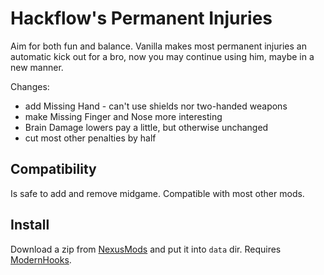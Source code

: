# Hackflow's Permanent Injuries

Aim for both fun and balance. Vanilla makes most permanent injuries an automatic kick out for a bro, now you may continue using him, maybe in a new manner.

Changes:

- add Missing Hand - can't use shields nor two-handed weapons
- make Missing Finger and Nose more interesting
- Brain Damage lowers pay a little, but otherwise unchanged
- cut most other penalties by half


## Compatibility

Is safe to add and remove midgame. Compatible with most other mods.


## Install

Download a zip from [NexusMods][] and put it into `data` dir. Requires [ModernHooks][].


[NexusMods]: https://www.nexusmods.com/battlebrothers/mods/855
[ModernHooks]: https://www.nexusmods.com/battlebrothers/mods/685
[modhooks]: https://www.nexusmods.com/battlebrothers/mods/42
[stdlib]: https://www.nexusmods.com/battlebrothers/mods/676

[old]: https://www.nexusmods.com/battlebrothers/mods/32
[autopilot]: https://www.nexusmods.com/battlebrothers/mods/675
